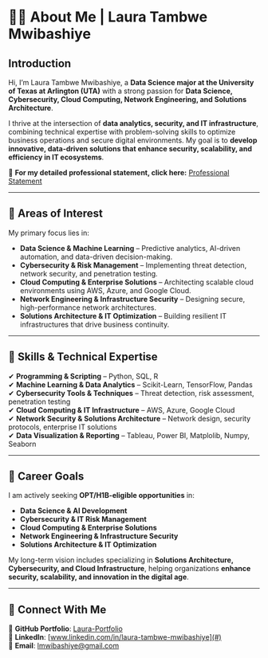# 👩‍💻 About Me | Laura Tambwe Mwibashiye  

## **Introduction**  
Hi, I’m Laura Tambwe Mwibashiye, a **Data Science major at the University of Texas at Arlington (UTA)** with a strong passion for **Data Science, Cybersecurity, Cloud Computing, Network Engineering, and Solutions Architecture**.  

I thrive at the intersection of **data analytics, security, and IT infrastructure**, combining technical expertise with problem-solving skills to optimize business operations and secure digital environments. My goal is to **develop innovative, data-driven solutions that enhance security, scalability, and efficiency in IT ecosystems**.  

📂 **For my detailed professional statement, click here:** [Professional Statement](Professional_Statement.md)  

---

## **🎯 Areas of Interest**  
My primary focus lies in:  

- **Data Science & Machine Learning** – Predictive analytics, AI-driven automation, and data-driven decision-making.  
- **Cybersecurity & Risk Management** – Implementing threat detection, network security, and penetration testing.  
- **Cloud Computing & Enterprise Solutions** – Architecting scalable cloud environments using AWS, Azure, and Google Cloud.  
- **Network Engineering & Infrastructure Security** – Designing secure, high-performance network architectures.  
- **Solutions Architecture & IT Optimization** – Building resilient IT infrastructures that drive business continuity.  

---

## **🔧 Skills & Technical Expertise**  
✔ **Programming & Scripting** – Python, SQL, R  
✔ **Machine Learning & Data Analytics** – Scikit-Learn, TensorFlow, Pandas  
✔ **Cybersecurity Tools & Techniques** – Threat detection, risk assessment, penetration testing  
✔ **Cloud Computing & IT Infrastructure** – AWS, Azure, Google Cloud  
✔ **Network Security & Solutions Architecture** – Network design, security protocols, enterprise IT solutions  
✔ **Data Visualization & Reporting** – Tableau, Power BI, Matplolib, Numpy, Seaborn  

---

## **🚀 Career Goals**  
I am actively seeking **OPT/H1B-eligible opportunities** in:  

- **Data Science & AI Development**  
- **Cybersecurity & IT Risk Management**  
- **Cloud Computing & Enterprise Solutions**  
- **Network Engineering & Infrastructure Security**  
- **Solutions Architecture & IT Optimization**  

My long-term vision includes specializing in **Solutions Architecture, Cybersecurity, and Cloud Infrastructure**, helping organizations **enhance security, scalability, and innovation in the digital age**.  

---

## **📌 Connect With Me**  
📂 **GitHub Portfolio**: [Laura-Portfolio](https://github.com/Laura-Portfolio)  
💼 **LinkedIn**: [www.linkedin.com/in/laura-tambwe-mwibashiye](#)  
📧 **Email**: lmwibashiye@gmail.com  

